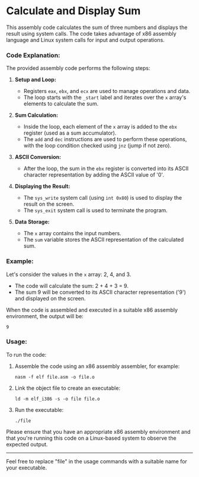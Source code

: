 # Calculate and Display Sum

This assembly code calculates the sum of three numbers and displays the result using system calls. The code takes advantage of x86 assembly language and Linux system calls for input and output operations.

### Code Explanation:

The provided assembly code performs the following steps:

1. **Setup and Loop:**
   - Registers `eax`, `ebx`, and `ecx` are used to manage operations and data.
   - The loop starts with the `_start` label and iterates over the `x` array's elements to calculate the sum.

2. **Sum Calculation:**
   - Inside the loop, each element of the `x` array is added to the `ebx` register (used as a sum accumulator).
   - The `add` and `dec` instructions are used to perform these operations, with the loop condition checked using `jnz` (jump if not zero).

3. **ASCII Conversion:**
   - After the loop, the sum in the `ebx` register is converted into its ASCII character representation by adding the ASCII value of '0'.

4. **Displaying the Result:**
   - The `sys_write` system call (using `int 0x80`) is used to display the result on the screen.
   - The `sys_exit` system call is used to terminate the program.

5. **Data Storage:**
   - The `x` array contains the input numbers.
   - The `sum` variable stores the ASCII representation of the calculated sum.

### Example:

Let's consider the values in the `x` array: 2, 4, and 3.

- The code will calculate the sum: 2 + 4 + 3 = 9.
- The sum 9 will be converted to its ASCII character representation ('9') and displayed on the screen.

When the code is assembled and executed in a suitable x86 assembly environment, the output will be:

```
9
```

### Usage:

To run the code:

1. Assemble the code using an x86 assembly assembler, for example:
   ```
   nasm -f elf file.asm -o file.o
   ```

2. Link the object file to create an executable:
   ```
   ld -m elf_i386 -s -o file file.o
   ```

3. Run the executable:
   ```
   ./file
   ```

Please ensure that you have an appropriate x86 assembly environment and that you're running this code on a Linux-based system to observe the expected output.

---

Feel free to replace "file" in the usage commands with a suitable name for your executable.